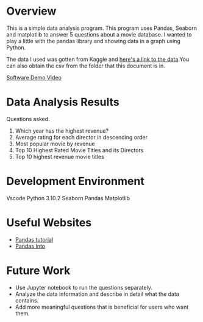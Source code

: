 # Overview

This is a simple data analysis program. This program uses Pandas, Seaborn and matplotlib to answer 5 questions about a movie database. I wanted to play a little with the pandas library and showing data in a graph using Python.

The data I used was gotten from Kaggle and [here's a link to the data](https://www.kaggle.com/PromptCloudHQ/imdb-data/version/1).You can also obtain the csv from the folder that this document is in.

[Software Demo Video](https://youtu.be/-ReSEE56Sj4)

# Data Analysis Results

Questions asked.
1. Which year has the highest revenue?
2. Average rating for each director in descending order
3. Most popular movie by revenue
4. Top 10 Highest Rated Movie Titles and its Directors
5. Top 10 highest revenue movie titles


# Development Environment

Vscode
Python 3.10.2
Seaborn
Pandas
Matplotlib

# Useful Websites

* [Pandas tutorial](https://pandas.pydata.org/docs/user_guide/10min.html#min)
* [Pandas Into](https://pandas.pydata.org/docs/getting_started/intro_tutorials/index.html)

# Future Work

* Use Jupyter notebook to run the questions separately.
* Analyze the data information and describe in detail what the data contains.
* Add more meaningful questions that is beneficial for users who want them.